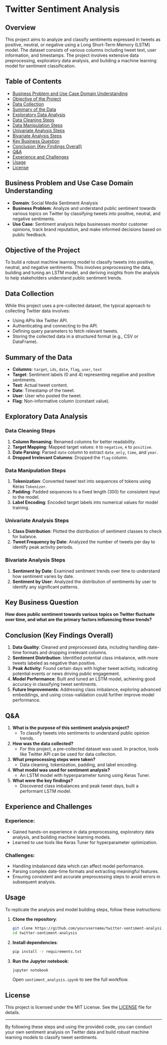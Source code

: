 # Twitter Sentiment Analysis

## Overview
This project aims to analyze and classify sentiments expressed in tweets as positive, neutral, or negative using a Long Short-Term Memory (LSTM) model. The dataset consists of various columns including tweet text, user information, and timestamps. The project involves extensive data preprocessing, exploratory data analysis, and building a machine learning model for sentiment classification.

## Table of Contents
- [Business Problem and Use Case Domain Understanding](#business-problem-and-use-case-domain-understanding)
- [Objective of the Project](#objective-of-the-project)
- [Data Collection](#data-collection)
- [Summary of the Data](#summary-of-the-data)
- [Exploratory Data Analysis](#exploratory-data-analysis)
- [Data Cleaning Steps](#data-cleaning-steps)
- [Data Manipulation Steps](#data-manipulation-steps)
- [Univariate Analysis Steps](#univariate-analysis-steps)
- [Bivariate Analysis Steps](#bivariate-analysis-steps)
- [Key Business Question](#key-business-question)
- [Conclusion (Key Findings Overall)](#conclusion-key-findings-overall)
- [Q&A](#qa)
- [Experience and Challenges](#experience-and-challenges)
- [Usage](#usage)
- [License](#license)

## Business Problem and Use Case Domain Understanding
- **Domain**: Social Media Sentiment Analysis
- **Business Problem**: Analyze and understand public sentiment towards various topics on Twitter by classifying tweets into positive, neutral, and negative sentiments.
- **Use Case**: Sentiment analysis helps businesses monitor customer opinions, track brand reputation, and make informed decisions based on public feedback.

## Objective of the Project
To build a robust machine learning model to classify tweets into positive, neutral, and negative sentiments. This involves preprocessing the data, building and tuning an LSTM model, and deriving insights from the analysis to help stakeholders understand public sentiment trends.

## Data Collection
While this project uses a pre-collected dataset, the typical approach to collecting Twitter data involves:
- Using APIs like Twitter API.
- Authenticating and connecting to the API.
- Defining query parameters to fetch relevant tweets.
- Storing the collected data in a structured format (e.g., CSV or DataFrame).

## Summary of the Data
- **Columns**: `target`, `ids`, `date`, `flag`, `user`, `text`
- **Target**: Sentiment labels (0 and 4) representing negative and positive sentiments.
- **Text**: Actual tweet content.
- **Date**: Timestamp of the tweet.
- **User**: User who posted the tweet.
- **Flag**: Non-informative column (constant value).

## Exploratory Data Analysis
### Data Cleaning Steps
1. **Column Renaming**: Renamed columns for better readability.
2. **Target Mapping**: Mapped target values: `0` to `negative`, `4` to `positive`.
3. **Date Parsing**: Parsed `date` column to extract `date_only`, `time`, and `year`.
4. **Dropped Irrelevant Columns**: Dropped the `flag` column.

### Data Manipulation Steps
1. **Tokenization**: Converted tweet text into sequences of tokens using Keras `Tokenizer`.
2. **Padding**: Padded sequences to a fixed length (300) for consistent input to the model.
3. **Label Encoding**: Encoded target labels into numerical values for model training.

### Univariate Analysis Steps
1. **Class Distribution**: Plotted the distribution of sentiment classes to check for balance.
2. **Tweet Frequency by Date**: Analyzed the number of tweets per day to identify peak activity periods.

### Bivariate Analysis Steps
1. **Sentiment by Date**: Examined sentiment trends over time to understand how sentiment varies by date.
2. **Sentiment by User**: Analyzed the distribution of sentiments by user to identify any significant patterns.

## Key Business Question
**How does public sentiment towards various topics on Twitter fluctuate over time, and what are the primary factors influencing these trends?**

## Conclusion (Key Findings Overall)
1. **Data Quality**: Cleaned and preprocessed data, including handling date-time formats and dropping irrelevant columns.
2. **Sentiment Distribution**: Identified potential class imbalance, with more tweets labeled as negative than positive.
3. **Peak Activity**: Found certain days with higher tweet activity, indicating potential events or news driving public engagement.
4. **Model Performance**: Built and tuned an LSTM model, achieving good accuracy in classifying tweet sentiments.
5. **Future Improvements**: Addressing class imbalance, exploring advanced embeddings, and using cross-validation could further improve model performance.

## Q&A
1. **What is the purpose of this sentiment analysis project?**
   - To classify tweets into sentiments to understand public opinion trends.
2. **How was the data collected?**
   - For this project, a pre-collected dataset was used. In practice, tools like Twitter API can be used for data collection.
3. **What preprocessing steps were taken?**
   - Data cleaning, tokenization, padding, and label encoding.
4. **What model was used for sentiment analysis?**
   - An LSTM model with hyperparameter tuning using Keras Tuner.
5. **What were the key findings?**
   - Discovered class imbalances and peak tweet days, built a performant LSTM model.

## Experience and Challenges
### Experience:
- Gained hands-on experience in data preprocessing, exploratory data analysis, and building machine learning models.
- Learned to use tools like Keras Tuner for hyperparameter optimization.

### Challenges:
- Handling imbalanced data which can affect model performance.
- Parsing complex date-time formats and extracting meaningful features.
- Ensuring consistent and accurate preprocessing steps to avoid errors in subsequent analysis.

## Usage
To replicate the analysis and model building steps, follow these instructions:

1. **Clone the repository**:
   ```sh
   git clone https://github.com/yourusername/twitter-sentiment-analysis.git
   cd twitter-sentiment-analysis
   ```

2. **Install dependencies**:
   ```sh
   pip install -r requirements.txt
   ```

3. **Run the Jupyter notebook**:
   ```sh
   jupyter notebook
   ```
   Open `sentiment_analysis.ipynb` to see the full workflow.

## License
This project is licensed under the MIT License. See the [LICENSE](LICENSE) file for details.

---

By following these steps and using the provided code, you can conduct your own sentiment analysis on Twitter data and build robust machine learning models to classify tweet sentiments.
